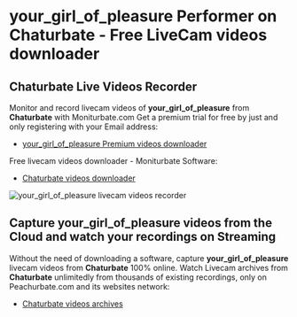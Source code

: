 # your_girl_of_pleasure Performer on Chaturbate - Free LiveCam videos downloader

## Chaturbate Live Videos Recorder

Monitor and record livecam videos of **your_girl_of_pleasure** from **Chaturbate** with Moniturbate.com
Get a premium trial for free by just and only registering with your Email address:
* [your_girl_of_pleasure Premium videos downloader](https://moniturbate.com/request-demo-licence-key.html)

Free livecam videos downloader - Moniturbate Software:
* [Chaturbate videos downloader](https://moniturbate.com/moniturbate-download-software.html)

![your_girl_of_pleasure livecam videos recorder](https://peachurnet.com/templates/moniturbate-software.png)


## Capture your_girl_of_pleasure videos from the Cloud and watch your recordings on Streaming

Without the need of downloading a software, capture **your_girl_of_pleasure** livecam videos from **Chaturbate** 100% online.
Watch Livecam archives from **Chaturbate** unlimitedly from thousands of existing recordings, only on Peachurbate.com and its websites network:
* [Chaturbate videos archives](https://peachurnet.com/)